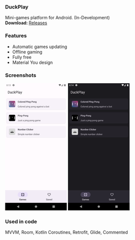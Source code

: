 ### DuckPlay
Mini-games platform for Android. (In-Development)
<br><b>Download: </b><a href="https://github.com/kotleni/DuckPlay/releases">Releases</a> 

### Features
* Automatic games updating
* Offline gaming
* Fully free
* Material You design

### Screenshots
<img src="https://github.com/kotleni/DuckPlay/blob/master/device1.png?raw=true" width=200/>&nbsp;<img src="https://github.com/kotleni/DuckPlay/blob/master/device2.png?raw=true" width=200/>

### Used in code
MVVM, Room, Kotlin Coroutines, Retrofit, Glide, Commented
